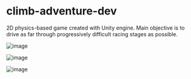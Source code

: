 # climb-adventure-dev
2D physics-based game created with Unity engine. Main objective is to drive as far through progressively difficult racing stages as possible.

![image](https://github.com/IgorKawczynski/climb-adventure/assets/73948605/a955a95f-7b8a-487c-9e6c-612bbb0e7282)

![image](https://github.com/IgorKawczynski/climb-adventure/assets/73948605/b98d7e90-387f-4883-9cf9-72d832f0e7e1)

![image](https://github.com/IgorKawczynski/climb-adventure/assets/73948605/7bc9c65e-2730-4f26-9fdc-1a85de7a7ded)

